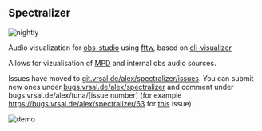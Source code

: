 ## Spectralizer
![nightly](https://github.com/univrsal/spectralizer/workflows/nightly/badge.svg)

Audio visualization for [obs-studio](https://obsproject.com/) using [fftw](http://fftw.org/), based on [cli-visualizer](https://github.com/dpayne/cli-visualizer)

Allows for vizualisation of [MPD](https://www.musicpd.org/) and internal obs audio sources.

Issues have moved to [git.vrsal.de/alex/spectralizer/issues](https://git.vrsal.de/alex/spectralizer/issues). You can submit new ones under [bugs.vrsal.de/alex/spectralizer](https://bugs.vrsal.de/alex/spectralizer) and comment under bugs.vrsal.de/alex/tuna/[issue number] (for example https://bugs.vrsal.de/alex/spectralizer/63 for [this](https://git.vrsal.de/alex/spectralizer/issues/63) issue)

![demo](https://i.imgur.com/3QyBqgb.png)
